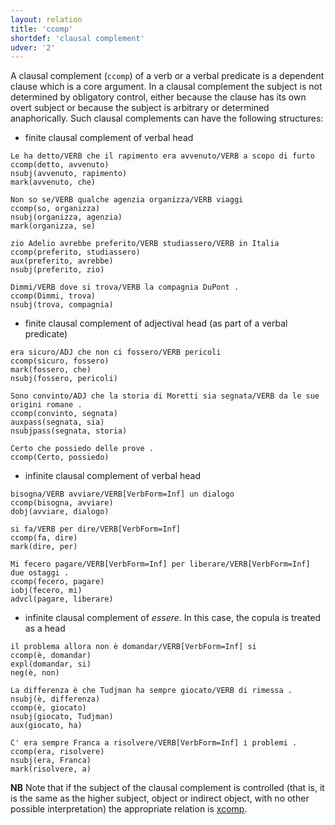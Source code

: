 ```yaml
---
layout: relation
title: 'ccomp'
shortdef: 'clausal complement'
udver: '2'
---
```


A clausal complement (<code>ccomp</code>) of a verb or a verbal predicate is a dependent clause which is a core argument. In a clausal complement the subject is not determined by obligatory control, either because the clause has its own overt subject or because the subject is arbitrary or determined anaphorically. Such clausal complements can have the following structures: 

* finite clausal complement of verbal head

~~~ sdparse
Le ha detto/VERB che il rapimento era avvenuto/VERB a scopo di furto
ccomp(detto, avvenuto)
nsubj(avvenuto, rapimento)
mark(avvenuto, che)
~~~
~~~ sdparse
Non so se/VERB qualche agenzia organizza/VERB viaggi
ccomp(so, organizza)
nsubj(organizza, agenzia)
mark(organizza, se)
~~~
~~~ sdparse
zio Adelio avrebbe preferito/VERB studiassero/VERB in Italia
ccomp(preferito, studiassero)
aux(preferito, avrebbe)
nsubj(preferito, zio)
~~~
~~~ sdparse
Dimmi/VERB dove si trova/VERB la compagnia DuPont .
ccomp(Dimmi, trova)
nsubj(trova, compagnia)
~~~

* finite clausal complement of adjectival head (as part of a verbal predicate)

~~~ sdparse
era sicuro/ADJ che non ci fossero/VERB pericoli
ccomp(sicuro, fossero)
mark(fossero, che)
nsubj(fossero, pericoli)
~~~
~~~ sdparse
Sono convinto/ADJ che la storia di Moretti sia segnata/VERB da le sue origini romane .
ccomp(convinto, segnata)
auxpass(segnata, sia)
nsubjpass(segnata, storia)
~~~
~~~ sdparse
Certo che possiedo delle prove .
ccomp(Certo, possiedo)
~~~

* infinite clausal complement of verbal head

~~~ sdparse
bisogna/VERB avviare/VERB[VerbForm=Inf] un dialogo
ccomp(bisogna, avviare)
dobj(avviare, dialogo)
~~~
~~~ sdparse
si fa/VERB per dire/VERB[VerbForm=Inf]
ccomp(fa, dire)
mark(dire, per)
~~~
~~~ sdparse
Mi fecero pagare/VERB[VerbForm=Inf] per liberare/VERB[VerbForm=Inf] due ostaggi .
ccomp(fecero, pagare)
iobj(fecero, mi)
advcl(pagare, liberare)
~~~

* infinite clausal complement of *essere*. In this case, the copula is treated as a head

~~~ sdparse
il problema allora non è domandar/VERB[VerbForm=Inf] si
ccomp(è, domandar)
expl(domandar, si)
neg(è, non)
~~~
~~~ sdparse
La differenza è che Tudjman ha sempre giocato/VERB di rimessa .
nsubj(è, differenza)
ccomp(è, giocato)
nsubj(giocato, Tudjman)
aux(giocato, ha)
~~~
~~~ sdparse
C' era sempre Franca a risolvere/VERB[VerbForm=Inf] i problemi .
ccomp(era, risolvere)
nsubj(era, Franca)
mark(risolvere, a)
~~~

**NB** Note that if the subject of the clausal complement is controlled (that is, it is the same as the higher subject, object or indirect object, with no other possible interpretation) the appropriate relation is [xcomp]().
<!-- Interlanguage links updated St lis 3 20:58:43 CET 2021 -->
